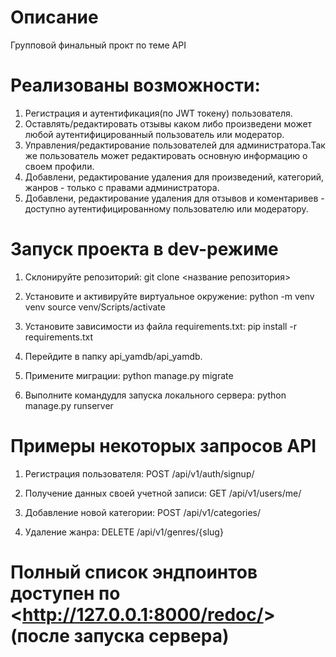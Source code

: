 # Описание
Групповой финальный прокт по теме API

# Реализованы возможности:
1. Регистрация и аутентификация(по JWT токену) пользователя.
2. Оставлять/редактировать отзывы  каком либо произведени может любой аутентифицированный пользователь или модератор.
3. Управления/редактирование пользователей для администратора.Так же пользователь может редактировать основную информацию о своем профили.
4. Добавлени, редактирование удаления для  произведений, категорий, жанров - только с правами администратора.
5. Добавлени, редактирование удаления для отзывов и коментаривев - доступно аутентифицированному пользователю или модератору.

# Запуск проекта в dev-режиме
1. Склонируйте репозиторий:
git clone <название репозитория>

2. Установите и активируйте виртуальное окружение:
python -m venv venv
source venv/Scripts/activate

3. Установите зависимости из файла requirements.txt:
pip install -r requirements.txt

4. Перейдите в папку api_yamdb/api_yamdb.

5. Примените миграции:
python manage.py migrate

6. Выполните командудля запуска локального сервера:
python manage.py runserver

# Примеры некоторых запросов API
1. Регистрация пользователя:
POST /api/v1/auth/signup/

2. Получение данных своей учетной записи:
GET /api/v1/users/me/
3. Добавление новой категории:
POST /api/v1/categories/

4. Удаление жанра:
DELETE /api/v1/genres/{slug}

# Полный список эндпоинтов доступен по <<http://127.0.0.1:8000/redoc/>> (после запуска сервера)